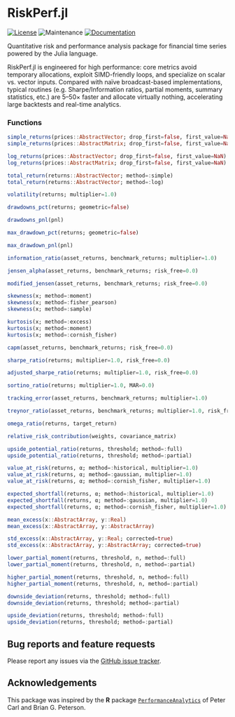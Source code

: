# RiskPerf.jl

[![License](https://img.shields.io/badge/License-MIT-yellow.svg)](https://github.com/rbeeli/RiskPerf.jl/blob/main/LICENSE)
![Maintenance](https://img.shields.io/maintenance/yes/2025)
[![Documentation](https://img.shields.io/badge/docs-stable-blue.svg)](https://rbeeli.github.io/RiskPerf.jl/stable/)

Quantitative risk and performance analysis package for financial time series powered by the Julia language.

RiskPerf.jl is engineered for high performance: core metrics avoid temporary allocations, exploit SIMD-friendly loops, and specialize on scalar vs. vector inputs. Compared with naïve broadcast-based implementations, typical routines (e.g. Sharpe/Information ratios, partial moments, summary statistics, etc.) are 5–50× faster and allocate virtually nothing, accelerating large backtests and real-time analytics.

### Functions

```julia
simple_returns(prices::AbstractVector; drop_first=false, first_value=NaN)
simple_returns(prices::AbstractMatrix; drop_first=false, first_value=NaN)

log_returns(prices::AbstractVector; drop_first=false, first_value=NaN)
log_returns(prices::AbstractMatrix; drop_first=false, first_value=NaN)

total_return(returns::AbstractVector; method=:simple)
total_return(returns::AbstractVector; method=:log)

volatility(returns; multiplier=1.0)

drawdowns_pct(returns; geometric=false)

drawdowns_pnl(pnl)

max_drawdown_pct(returns; geometric=false)

max_drawdown_pnl(pnl)

information_ratio(asset_returns, benchmark_returns; multiplier=1.0)

jensen_alpha(asset_returns, benchmark_returns; risk_free=0.0)

modified_jensen(asset_returns, benchmark_returns; risk_free=0.0)

skewness(x; method=:moment)
skewness(x; method=:fisher_pearson)
skewness(x; method=:sample)

kurtosis(x; method=:excess)
kurtosis(x; method=:moment)
kurtosis(x; method=:cornish_fisher)

capm(asset_returns, benchmark_returns; risk_free=0.0)

sharpe_ratio(returns; multiplier=1.0, risk_free=0.0)

adjusted_sharpe_ratio(returns; multiplier=1.0, risk_free=0.0)

sortino_ratio(returns; multiplier=1.0, MAR=0.0)

tracking_error(asset_returns, benchmark_returns; multiplier=1.0)

treynor_ratio(asset_returns, benchmark_returns; multiplier=1.0, risk_free=0.0)

omega_ratio(returns, target_return)

relative_risk_contribution(weights, covariance_matrix)

upside_potential_ratio(returns, threshold; method=:full)
upside_potential_ratio(returns, threshold; method=:partial)

value_at_risk(returns, α; method=:historical, multiplier=1.0)
value_at_risk(returns, α; method=:gaussian, multiplier=1.0)
value_at_risk(returns, α; method=:cornish_fisher, multiplier=1.0)

expected_shortfall(returns, α; method=:historical, multiplier=1.0)
expected_shortfall(returns, α; method=:gaussian, multiplier=1.0)
expected_shortfall(returns, α; method=:cornish_fisher, multiplier=1.0)

mean_excess(x::AbstractArray, y::Real)
mean_excess(x::AbstractArray, y::AbstractArray)

std_excess(x::AbstractArray, y::Real; corrected=true)
std_excess(x::AbstractArray, y::AbstractArray; corrected=true)

lower_partial_moment(returns, threshold, n, method=:full)
lower_partial_moment(returns, threshold, n, method=:partial)

higher_partial_moment(returns, threshold, n, method=:full)
higher_partial_moment(returns, threshold, n, method=:partial)

downside_deviation(returns, threshold; method=:full)
downside_deviation(returns, threshold; method=:partial)

upside_deviation(returns, threshold; method=:full)
upside_deviation(returns, threshold; method=:partial)
```

## Bug reports and feature requests

Please report any issues via the [GitHub issue tracker](https://github.com/rbeeli/RiskPerf.jl/issues).

## Acknowledgements

This package was inspired by the **R** package [`PerformanceAnalytics`](https://cran.r-project.org/web/packages/PerformanceAnalytics/index.html) of Peter Carl and Brian G. Peterson.
